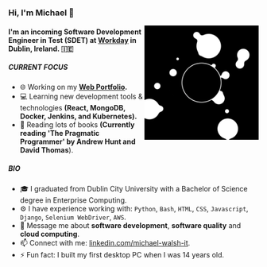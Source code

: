 ### Hi, I'm Michael 👋
<img align='right' src="giphy.gif" width="230">

#### I'm an incoming Software Development Engineer in Test (SDET) at [Workday](https://www.workday.com/) in Dublin, Ireland. 🇮🇪

##### CURRENT FOCUS

- 🌐 Working on my <b> [Web Portfolio](https://www.michaelwalsh-portfolio.com/). </b>
- 💻 Learning new development tools & technologies <b> (React, MongoDB, Docker, Jenkins, and Kubernetes). </b>
- 📖 Reading lots of books <b>(Currently reading 'The Pragmatic Programmer' by Andrew Hunt and David Thomas</b>).

##### BIO

- 🎓 I graduated from Dublin City University with a Bachelor of Science degree in Enterprise Computing.
- ⚙️ I have experience working with: `Python`, `Bash`, `HTML`, `CSS`, `Javascript`, `Django`, `Selenium WebDriver`, `AWS`.
- 💬 Message me about **software development**, **software quality** and **cloud computing**.
- 📫 Connect with me: [linkedin.com/michael-walsh-it](linkedin.com/michael-walsh-it).
- ⚡️ Fun fact: I built my first desktop PC when I was 14 years old.
